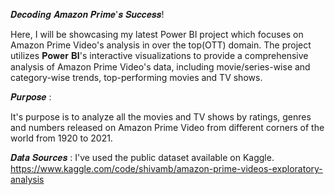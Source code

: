 𝑫𝒆𝒄𝒐𝒅𝒊𝒏𝒈 𝑨𝒎𝒂𝒛𝒐𝒏 𝑷𝒓𝒊𝒎𝒆'𝒔 𝑺𝒖𝒄𝒄𝒆𝒔𝒔! 

Here, I will be showcasing my latest Power BI project which focuses on Amazon Prime Video's analysis in over the top(OTT) domain. 
The project utilizes 𝐏𝐨𝐰𝐞𝐫 𝐁𝐈's interactive visualizations to provide a comprehensive analysis of Amazon Prime Video's data, including movie/series-wise and category-wise trends, top-performing movies and TV shows.

𝑷𝒖𝒓𝒑𝒐𝒔𝒆 : 

It's purpose is to analyze all the movies and TV shows by ratings, genres and numbers released on Amazon Prime Video from different corners of the world from 1920 to 2021.

𝑫𝒂𝒕𝒂 𝑺𝒐𝒖𝒓𝒄𝒆𝒔 : I've used the public dataset available on Kaggle.
https://www.kaggle.com/code/shivamb/amazon-prime-videos-exploratory-analysis
